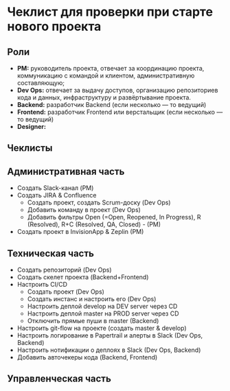# Чеклист для проверки при старте нового проекта

## Роли

- **PM:** руководитель проекта, отвечает за координацию проекта, коммуникацию с командой и клиентом, административную составляющую;
- **Dev Ops:** отвечает за выдачу доступов, организацию репозиториев кода и данных, инфраструктуру и развёртывание проекта.
- **Backend:** разработчик Backend (если несколько — то ведущий)
- **Frontend:** разработчик Frontend или верстальщик (если несколько — то ведущий)
- **Designer:**

## Чеклисты

## Административная часть

* Создать Slack-канал (PM)
* Создать JIRA & Confluence
  * Создать проект, создать Scrum-доску (Dev Ops)
  * Добавить команду в проект (Dev Ops)
  * Добавить фильтры Open (=Open, Reopened, In Progress), R (Resolved), R+C (Resolved, QA, Closed) - (PM)
* Создать проект в InvisionApp & Zeplin (PM)

## Техническая часть

* Создать репозиторий (Dev Ops)
* Создать скелет проекта (Backend+Frontend)
* Настроить CI/CD
  * Создать проект (Dev Ops)
  * Создать инстанс и настроить его (Dev Ops)
  * Настроить деплой develop на DEV server через CD
  * Настроить деплой master на PROD server через CD
  * Отключить прямые пуши в master (Backend)
* Настроить git-flow на проекте (создать master & develop)
* Настроить логирование в Papertrail и алерты в Slack (Dev Ops, Backend)
* Настроить нотификации о деплоях в Slack (Dev Ops, Backend)
* Добавить авточекеры кода (Backend, Frontend)

## Управленческая часть
